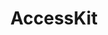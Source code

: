 ---
blog: https://accesskit.dev/blog
codehost: https://github.com/AccessKit/accesskit
logohandle: accesskitdev
sort: accesskit
title: AccessKit
website: https://accesskit.dev/
youtube: https://youtube.com/@accesskit2196
---